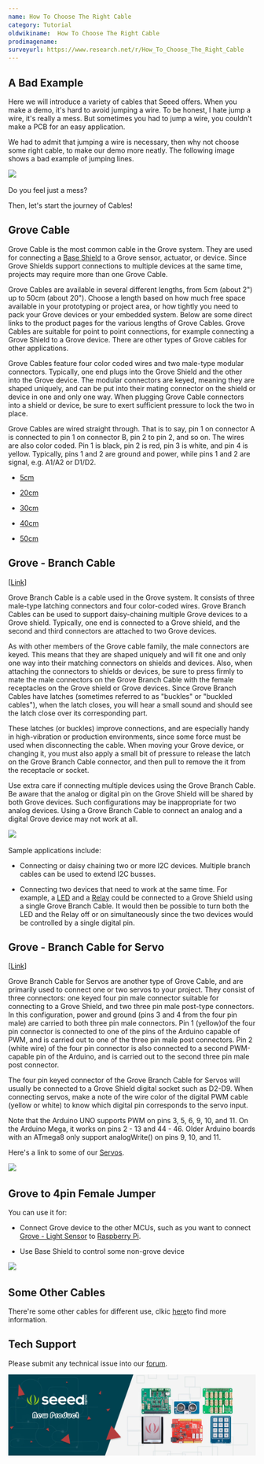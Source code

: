 ```yaml
---
name: How To Choose The Right Cable
category: Tutorial
oldwikiname:  How To Choose The Right Cable
prodimagename:
surveyurl: https://www.research.net/r/How_To_Choose_The_Right_Cable
---
```

##   A Bad Example

Here we will introduce a variety of cables that Seeed offers. When you make a demo, it's hard to avoid jumping a wire. To be honest, I hate jump a wire, it's really a mess. But sometimes you had to jump a wire, you couldn't make a PCB for an easy application.

We had to admit that jumping a wire is necessary, then why not choose some right cable, to make our  demo more neatly.
The following image shows a bad example of jumping lines.

![](https://files.seeedstudio.com/wiki/How_To_Choose_The_Right_Cable/img/How_to_choose_cable_1.jpg)

Do you feel just a mess?

Then, let's start the journey of Cables!

##   Grove Cable

Grove Cable is the most common cable in the Grove system. They are used for connecting  a [Base Shield](http://www.seeedstudio.com/depot/base-shield-v13-p-1378.html?cPath=98_16) to a Grove sensor, actuator, or device. Since Grove Shields support connections to multiple devices at the same time, projects may require more than one Grove Cable.

Grove Cables are available in several different lengths, from 5cm (about 2") up to 50cm (about 20"). Choose a length based on how much free space available in your prototyping or project area, or how tightly you need to pack your Grove devices or your embedded system. Below are some direct links to the product pages for the various lengths of Grove Cables. Grove Cables are suitable for point to point connections, for example connecting a Grove Shield to a Grove device. There are other types of Grove cables for other applications.

Grove Cables feature four color coded wires and two male-type modular connectors. Typically, one end plugs into the Grove Shield and the other into the Grove device. The modular connectors are keyed, meaning they are shaped uniquely, and can be put into their mating connector on the shield or device in one and only one way. When plugging Grove Cable connectors into a shield or device, be sure to exert sufficient pressure to lock the two in place.

Grove Cables are wired straight through. That is to say, pin 1 on connector A is connected to pin 1 on connector B, pin 2 to pin 2, and so on. The wires are also color coded. Pin 1 is black, pin 2 is red, pin 3 is white, and pin 4 is yellow. Typically, pins 1 and 2 are  ground and power, while pins 1 and 2 are signal, e.g. A1/A2 or D1/D2.

*   [5cm](http://www.seeedstudio.com/depot/grove-universal-4-pin-buckled-5cm-cable-5-pcs-pack-p-925.html?cPath=98_106_57)

*   [20cm](http://www.seeedstudio.com/depot/grove-universal-4-pin-20cm-unbuckled-cable-5-pcs-pack-p-749.html?cPath=98_106_57)

*   [30cm](http://www.seeedstudio.com/depot/grove-universal-4-pin-buckled-30cm-cable-5-pcs-pack-p-926.html?cPath=98_106_57)

*   [40cm](http://www.seeedstudio.com/depot/grove-universal-4-pin-buckled-40cm-cable-5-pcs-pack-p-927.html?cPath=98_106_57)

*   [50cm](http://www.seeedstudio.com/depot/grove-universal-4-pin-buckled-50cm-cable-5-pcs-pack-p-928.html?cPath=98_106_57)

##   Grove - Branch Cable

[[Link](http://www.seeedstudio.com/depot/grove-branch-cable-5pcs-pack-p-847.html?cPath=98_106_57)]

Grove Branch Cable is a cable used in the Grove system. It consists of three male-type latching connectors and four color-coded wires. Grove Branch Cables can be used to support daisy-chaining multiple Grove devices to a Grove shield. Typically, one end is connected to a Grove shield, and the second and third connectors are attached to two Grove devices.

As with other members of the Grove cable family, the male connectors are keyed. This means that they are shaped uniquely and will fit one and only one way into their matching connectors on shields and devices. Also, when attaching the connectors to shields or devices, be sure to press firmly to mate the male connectors on the Grove Branch Cable with the female receptacles on the Grove shield or Grove devices. Since Grove Branch Cables have latches (sometimes referred to as "buckles" or "buckled cables"), when the latch closes, you will hear a small sound and should see the latch close over its corresponding part.

These latches (or buckles) improve connections, and are especially handy in high-vibration or production environments, since some force must be used when disconnecting the cable. When moving your Grove device, or changing it, you must also apply a small bit of pressure to release the latch on the Grove Branch Cable connector, and then pull to remove the it from the receptacle or socket.

Use extra care if connecting multiple devices using the Grove Branch Cable. Be aware that the analog or digital pin on the Grove Shield will be shared by both Grove devices. Such configurations may be inappropriate for two analog devices. Using a Grove Branch Cable to connect an analog and a digital Grove device may not work at all.

![](https://files.seeedstudio.com/wiki/How_To_Choose_The_Right_Cable/img/Grove-Branch_Cable-5PCs_pack-.jpg)

Sample applications include:

*   Connecting or daisy chaining two or more I2C devices. Multiple branch cables can be used to extend I2C busses.

*   Connecting two devices that need to work at the same time. For example, a [LED](http://www.seeedstudio.com/depot/grove-led-p-767.html?cPath=81_35) and a [Relay](http://www.seeedstudio.com/depot/grove-relay-p-769.html?cPath=39_42) could be connected to a Grove Shield using a single Grove Branch Cable. It would then be possible to turn both the LED and the Relay off or on simultaneously since the two devices would be controlled by a single digital pin.

##   Grove - Branch Cable for Servo

[[Link](http://www.seeedstudio.com/depot/grove-branch-cable-for-servo5pcs-pack-p-753.html?cPath=98_106_57)]

Grove Branch Cable for Servos are another type of Grove Cable, and are primarily used to connect one or two servos to your project. They consist of three connectors: one keyed four pin male connector suitable for connecting to a Grove Shield, and two three pin male post-type connectors. In this configuration, power and ground (pins 3 and 4 from the four pin male) are carried to both three pin male connectors. Pin 1 (yellow)of the four pin connector is connected to one of the pins of the Arduino capable of PWM, and is carried out to one of the three pin male post connectors. Pin 2 (white wire) of the four pin connector is also connected to a second PWM-capable pin of the Arduino, and is carried out to the second three pin male post connector.

The four pin keyed connector of the Grove Branch Cable for Servos will usually be connected to a Grove Shield digital socket such as D2-D9. When connecting servos, make a note of the wire color of the digital PWM cable (yellow or white) to know which digital pin corresponds to the servo input.

Note that the Arduino UNO supports PWM on pins 3, 5, 6, 9, 10, and 11. On the Arduino Mega, it works on pins 2 - 13 and 44 - 46. Older Arduino boards with an ATmega8 only support analogWrite() on pins 9, 10, and 11.

Here's a link to some of our [Servos](http://www.seeedstudio.com/depot/index.php?main_page=advanced_search_result&amp;search_in_description=0&amp;keyword=servo&amp;x=-1297&amp;y=-60).

![](https://files.seeedstudio.com/wiki/How_To_Choose_The_Right_Cable/img/4pinto2x3pin500.jpg)

##   Grove to 4pin Female Jumper

You can use it for:

*   Connect Grove device to the other MCUs, such as you want to connect [Grove - Light Sensor](http://www.seeedstudio.com/depot/grove-light-sensor-p-746.html?cPath=25_27) to [Raspberry Pi](http://www.raspberrypi.org/).

*   Use Base Shield to control some non-grove device

![](https://files.seeedstudio.com/wiki/How_To_Choose_The_Right_Cable/img/4p254.jpg)


##   Some Other Cables

There're some other cables for different use, clkic [here](http://www.seeedstudio.com/depot/index.php?main_page=advanced_search_result&amp;search_in_description=0&amp;keyword=cable&amp;inc_subcat=0&amp;sort=20a&amp;page=1)to find more information.

## Tech Support
Please submit any technical issue into our [forum](http://forum.seeedstudio.com/). <br /><p style="text-align:center"><a href="https://www.seeedstudio.com/act-4.html?utm_source=wiki&utm_medium=wikibanner&utm_campaign=newproducts" target="_blank"><img src="https://github.com/SeeedDocument/Wiki_Banner/raw/master/new_product.jpg" /></a></p>
